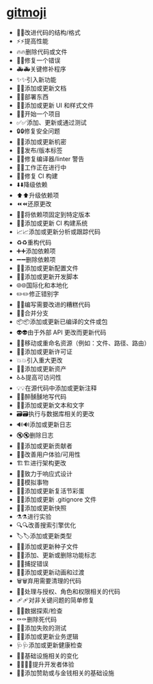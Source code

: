 # [gitmoji](https://gitmoji.dev)

- 🎨:art:改进代码的结构/格式
- ⚡:zap:提高性能
- 🔥:fire:删除代码或文件
- 🐛:bug:修复一个错误
- 🚑️:ambulance:关键修补程序
- ✨:sparkles:引入新功能
- 📝:memo:添加或更新文档
- 🚀:rocket:部署东西
- 💄:lipstick:添加或更新 UI 和样式文件
- 🎉:tada:开始一个项目
- ✅:white_check_mark:添加、更新或通过测试
- 🔒️:lock:修复安全问题
- 🔐:closed_lock_with_key:添加或更新机密
- 🔖:bookmark:发布/版本标签
- 🚨:rotating_light:修复编译器/linter 警告
- 🚧:construction:工作正在进行中
- 💚:green_heart:修复 CI 构建
- ⬇️:arrow_down:降级依赖
- ⬆️:arrow_up:升级依赖项
- ⏪️:rewind:还原更改
- 📌:pushpin:将依赖项固定到特定版本
- 👷:construction_worker:添加或更新 CI 构建系统
- 📈:chart_with_upwards_trend:添加或更新分析或跟踪代码
- ♻️:recycle:重构代码
- ➕:heavy_plus_sign:添加依赖项
- ➖:heavy_minus_sign:删除依赖项
- 🔧:wrench:添加或更新配置文件
- 🔨:hammer:添加或更新开发脚本
- 🌐:globe_with_meridians:国际化和本地化
- ✏️:pencil2:修正错别字
- 💩:poop:编写需要改进的糟糕代码
- 🔀:twisted_rightwards_arrows:合并分支
- 📦️:package:添加或更新已编译的文件或包
- 👽️:alien:由于外部 API 更改而更新代码
- 🚚:truck:移动或重命名资源（例如：文件、路径、路由）
- 📄:page_facing_up:添加或更新许可证
- 💥:boom:引入重大更改
- 🍱:bento:添加或更新资产
- ♿️:wheelchair:提高可访问性
- 💡:bulb:在源代码中添加或更新注释
- 🍻:beers:醉醺醺地写代码
- 💬:speech_balloon:添加或更新文本和文字
- 🗃️:card_file_box:执行与数据库相关的更改
- 🔊:loud_sound:添加或更新日志
- 🔇:mute:删除日志
- 👥:busts_in_silhouette:添加或更新贡献者
- 🚸:children_crossing:改善用户体验/可用性
- 🏗️:building_construction:进行架构更改
- 📱:iphone:致力于响应式设计
- 🤡:clown_face:模拟事物
- 🥚:egg:添加或更新复活节彩蛋
- 🙈:see_no_evil:添加或更新 .gitignore 文件
- 📸:camera_flash:添加或更新快照
- ⚗️:alembic:进行实验
- 🔍️:mag:改善搜索引擎优化
- 🏷️:label:添加或更新类型
- 🌱:seedling:添加或更新种子文件
- 🚩:triangular_flag_on_post:添加、更新或删除功能标志
- 🥅:goal_net:捕捉错误
- 💫:dizzy:添加或更新动画和过渡
- 🗑️:wastebasket:弃用需要清理的代码
- 🛂:passport_control:处理与授权、角色和权限相关的代码
- 🩹:adhesive_bandage:对非关键问题的简单修复
- 🧐:monocle_face:数据探索/检查
- ⚰️:coffin:删除死代码
- 🧪:test_tube:添加失败的测试
- 👔:necktie:添加或更新业务逻辑
- 🩺:stethoscope:添加或更新健康检查
- 🧱:bricks:基础设施相关的变化
- 🧑‍💻:technologist:提升开发者体验
- 💸:money_with_wings:添加赞助或与金钱相关的基础设施
